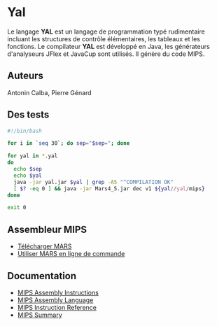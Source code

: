 # Yal
Le langage ​**YAL** est un langage de programmation typé rudimentaire incluant les structures de contrôle élémentaires, les tableaux et les fonctions.
Le compilateur **YAL** est développé en Java, les générateurs d'analyseurs ​JFlex et ​JavaCup​ sont utilisés. Il génère du code ​MIPS​.

## Auteurs
Antonin Calba, Pierre Génard

## Des tests
```bash
#!/bin/bash

for i in `seq 30`; do sep="$sep="; done

for yal in *.yal
do
  echo $sep
  echo $yal
  java -jar yal.jar $yal | grep -A5 "^COMPILATION OK"
  [ $? -eq 0 ] && java -jar Mars4_5.jar dec v1 ${yal//yal/mips}
done

exit 0
```

## Assembleur MIPS
- [Télécharger MARS](http://courses.missouristate.edu/KenVollmar/MARS/download.htm)
- [Utiliser MARS en ligne de commande](https://courses.missouristate.edu/KenVollmar/mars/Help/MarsHelpCommand.html)

## Documentation 
- [MIPS Assembly Instructions](https://www2.cs.duke.edu/courses/fall13/compsci250/MIPS-ASM.pdf)
- [MIPS Assembly Language](http://service.scs.carleton.ca/sivarama/org_book/org_book_web/slides/chap_1_versions/ch15_1.pdf)
- [MIPS Instruction Reference](http://www.mrc.uidaho.edu/mrc/people/jff/digital/MIPSir.html)
- [MIPS Summary](http://www.cs.tufts.edu/comp/140/lectures/Day_3/mips_summary.pdf)



